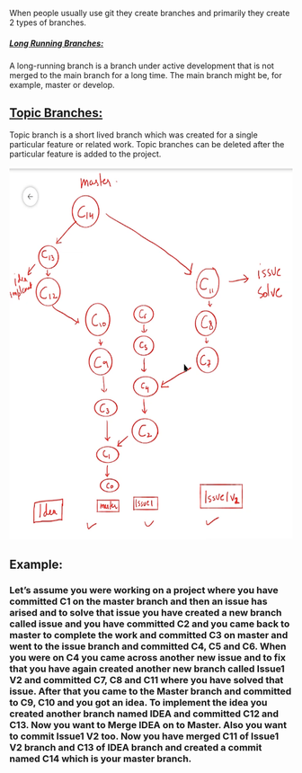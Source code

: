 When people usually use git they create branches and primarily they create 2 types of branches.

##### <ins>**Long Running Branches:**</ins>

A long-running branch is a branch under active development that is not merged to the main branch for a long time. The main branch might be, for example, master or develop.

## <ins>**Topic Branches:**</ins>

Topic branch is a short lived branch which was created for a single particular feature or related work. Topic branches can be deleted after the particular feature is added to the project.

<img src="../../_resources/80eae6a03fd37dd6bcefc7eaa90a5339" width="652" height="664" class="jop-noMdConv">

## **Example:**

### Let’s assume you were working on a project where you have committed C1 on the master branch and then an issue has arised and to solve that issue you have created a new branch called issue and you have committed C2 and you came back to master to complete the work and committed C3 on master and went to the issue branch and committed C4, C5 and C6. When you were on C4 you came across another new issue and to fix that you have again created another new branch called Issue1 V2 and committed C7, C8 and C11 where you have solved that issue. After that you came to the Master branch and committed to C9, C10 and you got an idea. To implement the idea you created another branch named IDEA and committed C12 and C13. Now you want to Merge IDEA on to Master. Also you want to commit Issue1 V2 too. Now you have merged C11 of Issue1 V2 branch and C13 of IDEA branch and created a commit named C14 which is your master branch.